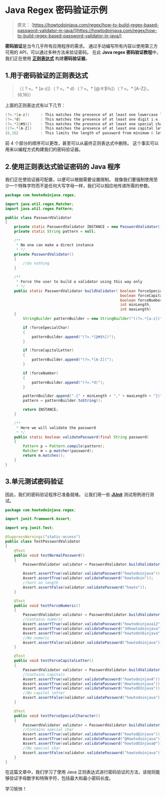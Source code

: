 # Java Regex 密码验证示例

> 原文： [https://howtodoinjava.com/regex/how-to-build-regex-based-password-validator-in-java/](https://howtodoinjava.com/regex/how-to-build-regex-based-password-validator-in-java/)

**密码验证**是当今几乎所有应用程序的需求。 通过手动编写所有内容以使用第三方可用的 API，可以通过多种方法来验证密码。 在此 **Java regex 密码验证教程**中，我们正在使用 [**正则表达式**](//howtodoinjava.com/java-regular-expression-tutorials/ "regular-expressions") 构建**密码验证器**。

## 1.用于密码验证的正则表达式

> （（？=。* [a-z]）（？=。* d）（？=。* [@＃$％]）（？=。* [A-Z]）。{6,16}）

上面的正则表达式有以下几节：

```java
(?=.*[a-z])     : This matches the presence of at least one lowercase letter.
(?=.*d)         : This matches the presence of at least one digit i.e. 0-9.
(?=.*[@#$%]) 	: This matches the presence of at least one special character.
((?=.*[A-Z])    : This matches the presence of at least one capital letter.
{6,16}          : This limits the length of password from minimum 6 letters to maximum 16 letters.

```

前 4 个部分的顺序可以更改，甚至可以从最终正则表达式中删除。 这个事实可以用来以编程方式构建我们的密码验证器。

## 2.使用正则表达式验证密码的 Java 程序

我们正在使验证器可配置，以便可以根据需要设置限制。 就像我们要强制使用至少一个特殊字符而不是任何大写字母一样，我们可以相应地传递所需的参数。

```java
package com.howtodoinjava.regex;

import java.util.regex.Matcher;
import java.util.regex.Pattern;

public class PasswordValidator
{
	private static PasswordValidator INSTANCE = new PasswordValidator();
	private static String pattern = null;

	/**
	 * No one can make a direct instance
	 * */
	private PasswordValidator()
	{
		//do nothing
	}

	/**
	 * Force the user to build a validator using this way only
	 * */
	public static PasswordValidator buildValidator( boolean forceSpecialChar,
													boolean forceCapitalLetter,
													boolean forceNumber,
													int minLength,
													int maxLength)
	{
		StringBuilder patternBuilder = new StringBuilder("((?=.*[a-z])");

		if (forceSpecialChar)
		{
			patternBuilder.append("(?=.*[@#$%])");
		}

		if (forceCapitalLetter)
		{
			patternBuilder.append("(?=.*[A-Z])");
		}

		if (forceNumber)
		{
			patternBuilder.append("(?=.*d)");
		}

		patternBuilder.append(".{" + minLength + "," + maxLength + "})");
		pattern = patternBuilder.toString();

		return INSTANCE;
	}

	/**
	 * Here we will validate the password
	 * */
	public static boolean validatePassword(final String password)
	{
		Pattern p = Pattern.compile(pattern);
		Matcher m = p.matcher(password);
		return m.matches();
	}
}

```

## 3.单元测试密码验证

因此，我们的密码验证程序已准备就绪。 让我们用一些 [**JUnit**](https://howtodoinjava.com/junit-5-tutorial/ "junit") 测试用例进行测试。

```java
package com.howtodoinjava.regex;

import junit.framework.Assert;

import org.junit.Test;

@SuppressWarnings("static-access")
public class TestPasswordValidator
{
	@Test
	public void testNormalPassword()
	{
		PasswordValidator validator = PasswordValidator.buildValidator(false, false, false, 6, 14);

		Assert.assertTrue(validator.validatePassword("howtodoinjava"));
		Assert.assertTrue(validator.validatePassword("howtodoin"));
		//Sort on length
		Assert.assertFalse(validator.validatePassword("howto"));
	}

	@Test
	public void testForceNumeric()
	{
		PasswordValidator validator = PasswordValidator.buildValidator(false,false, true, 6, 16);
		//Contains numeric
		Assert.assertTrue(validator.validatePassword("howtodoinjava12"));
		Assert.assertTrue(validator.validatePassword("34howtodoinjava"));
		Assert.assertTrue(validator.validatePassword("howtodo56injava"));
		//No numeric
		Assert.assertFalse(validator.validatePassword("howtodoinjava"));
	}

	@Test
	public void testForceCapitalLetter()
	{
		PasswordValidator validator = PasswordValidator.buildValidator(false,true, false, 6, 16);
		//Contains capitals
		Assert.assertTrue(validator.validatePassword("howtodoinjavA"));
		Assert.assertTrue(validator.validatePassword("Howtodoinjava"));
		Assert.assertTrue(validator.validatePassword("howtodOInjava"));
		//No capital letter
		Assert.assertFalse(validator.validatePassword("howtodoinjava"));
	}

	@Test
	public void testForceSpecialCharacter()
	{
		PasswordValidator validator = PasswordValidator.buildValidator(true,false, false, 6, 16);
		//Contains special char
		Assert.assertTrue(validator.validatePassword("howtod@injava"));
		Assert.assertTrue(validator.validatePassword("@Howtodoinjava"));
		Assert.assertTrue(validator.validatePassword("howtodOInjava@"));
		//No special char
		Assert.assertFalse(validator.validatePassword("howtodoinjava"));
	}
}

```

在这篇文章中，我们学习了使用 Java 正则表达式进行密码验证的方法，该规则能够验证字母数字和特殊字符，包括最大和最小密码长度。

学习愉快！